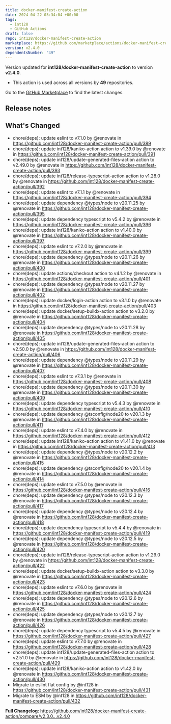 ```yaml
---
title: docker-manifest-create-action
date: 2024-04-22 03:34:04 +00:00
tags:
  - int128
  - GitHub Actions
draft: false
repo: int128/docker-manifest-create-action
marketplace: https://github.com/marketplace/actions/docker-manifest-create-action
version: v2.4.0
dependentsNumber: "49"
---
```



Version updated for **int128/docker-manifest-create-action** to version **v2.4.0**.
- This action is used across all versions by **49** repositories.

Go to the [GitHub Marketplace](https://github.com/marketplace/actions/docker-manifest-create-action) to find the latest changes.

## Release notes

## What's Changed
* chore(deps): update eslint to v7.1.0 by @renovate in https://github.com/int128/docker-manifest-create-action/pull/389
* chore(deps): update int128/kaniko-action action to v1.39.0 by @renovate in https://github.com/int128/docker-manifest-create-action/pull/391
* chore(deps): update int128/update-generated-files-action action to v2.49.0 by @renovate in https://github.com/int128/docker-manifest-create-action/pull/393
* chore(deps): update int128/release-typescript-action action to v1.28.0 by @renovate in https://github.com/int128/docker-manifest-create-action/pull/392
* chore(deps): update eslint to v7.1.1 by @renovate in https://github.com/int128/docker-manifest-create-action/pull/394
* chore(deps): update dependency @types/node to v20.11.25 by @renovate in https://github.com/int128/docker-manifest-create-action/pull/395
* chore(deps): update dependency typescript to v5.4.2 by @renovate in https://github.com/int128/docker-manifest-create-action/pull/396
* chore(deps): update int128/kaniko-action action to v1.40.0 by @renovate in https://github.com/int128/docker-manifest-create-action/pull/397
* chore(deps): update eslint to v7.2.0 by @renovate in https://github.com/int128/docker-manifest-create-action/pull/399
* chore(deps): update dependency @types/node to v20.11.26 by @renovate in https://github.com/int128/docker-manifest-create-action/pull/400
* chore(deps): update actions/checkout action to v4.1.2 by @renovate in https://github.com/int128/docker-manifest-create-action/pull/401
* chore(deps): update dependency @types/node to v20.11.27 by @renovate in https://github.com/int128/docker-manifest-create-action/pull/402
* chore(deps): update docker/login-action action to v3.1.0 by @renovate in https://github.com/int128/docker-manifest-create-action/pull/403
* chore(deps): update docker/setup-buildx-action action to v3.2.0 by @renovate in https://github.com/int128/docker-manifest-create-action/pull/404
* chore(deps): update dependency @types/node to v20.11.28 by @renovate in https://github.com/int128/docker-manifest-create-action/pull/405
* chore(deps): update int128/update-generated-files-action action to v2.50.0 by @renovate in https://github.com/int128/docker-manifest-create-action/pull/406
* chore(deps): update dependency @types/node to v20.11.29 by @renovate in https://github.com/int128/docker-manifest-create-action/pull/407
* chore(deps): update eslint to v7.3.1 by @renovate in https://github.com/int128/docker-manifest-create-action/pull/408
* chore(deps): update dependency @types/node to v20.11.30 by @renovate in https://github.com/int128/docker-manifest-create-action/pull/409
* chore(deps): update dependency typescript to v5.4.3 by @renovate in https://github.com/int128/docker-manifest-create-action/pull/410
* chore(deps): update dependency @tsconfig/node20 to v20.1.3 by @renovate in https://github.com/int128/docker-manifest-create-action/pull/411
* chore(deps): update eslint to v7.4.0 by @renovate in https://github.com/int128/docker-manifest-create-action/pull/412
* chore(deps): update int128/kaniko-action action to v1.41.0 by @renovate in https://github.com/int128/docker-manifest-create-action/pull/413
* chore(deps): update dependency @types/node to v20.12.2 by @renovate in https://github.com/int128/docker-manifest-create-action/pull/415
* chore(deps): update dependency @tsconfig/node20 to v20.1.4 by @renovate in https://github.com/int128/docker-manifest-create-action/pull/414
* chore(deps): update eslint to v7.5.0 by @renovate in https://github.com/int128/docker-manifest-create-action/pull/416
* chore(deps): update dependency @types/node to v20.12.3 by @renovate in https://github.com/int128/docker-manifest-create-action/pull/417
* chore(deps): update dependency @types/node to v20.12.4 by @renovate in https://github.com/int128/docker-manifest-create-action/pull/418
* chore(deps): update dependency typescript to v5.4.4 by @renovate in https://github.com/int128/docker-manifest-create-action/pull/419
* chore(deps): update dependency @types/node to v20.12.5 by @renovate in https://github.com/int128/docker-manifest-create-action/pull/420
* chore(deps): update int128/release-typescript-action action to v1.29.0 by @renovate in https://github.com/int128/docker-manifest-create-action/pull/422
* chore(deps): update docker/setup-buildx-action action to v3.3.0 by @renovate in https://github.com/int128/docker-manifest-create-action/pull/423
* chore(deps): update eslint to v7.6.0 by @renovate in https://github.com/int128/docker-manifest-create-action/pull/424
* chore(deps): update dependency @types/node to v20.12.6 by @renovate in https://github.com/int128/docker-manifest-create-action/pull/425
* chore(deps): update dependency @types/node to v20.12.7 by @renovate in https://github.com/int128/docker-manifest-create-action/pull/426
* chore(deps): update dependency typescript to v5.4.5 by @renovate in https://github.com/int128/docker-manifest-create-action/pull/427
* chore(deps): update eslint to v7.7.0 by @renovate in https://github.com/int128/docker-manifest-create-action/pull/428
* chore(deps): update int128/update-generated-files-action action to v2.51.0 by @renovate in https://github.com/int128/docker-manifest-create-action/pull/429
* chore(deps): update int128/kaniko-action action to v1.42.0 by @renovate in https://github.com/int128/docker-manifest-create-action/pull/430
* Migrate to eslint flat config by @int128 in https://github.com/int128/docker-manifest-create-action/pull/431
* Migrate to ESM by @int128 in https://github.com/int128/docker-manifest-create-action/pull/432


**Full Changelog**: https://github.com/int128/docker-manifest-create-action/compare/v2.3.0...v2.4.0
